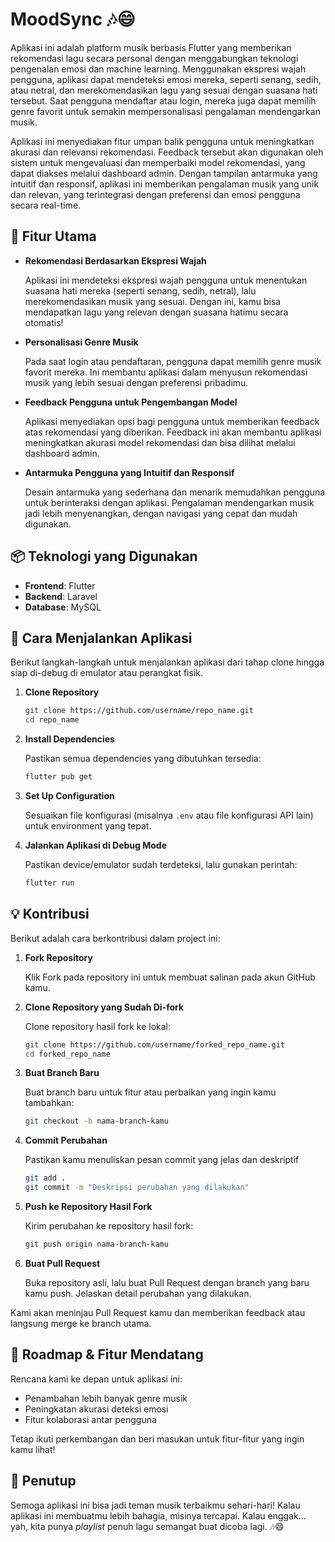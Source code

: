 # MoodSync 🎶😄

Aplikasi ini adalah platform musik berbasis Flutter yang memberikan rekomendasi lagu secara personal dengan menggabungkan teknologi pengenalan emosi dan machine learning. Menggunakan ekspresi wajah pengguna, aplikasi dapat mendeteksi emosi mereka, seperti senang, sedih, atau netral, dan merekomendasikan lagu yang sesuai dengan suasana hati tersebut. Saat pengguna mendaftar atau login, mereka juga dapat memilih genre favorit untuk semakin mempersonalisasi pengalaman mendengarkan musik.

Aplikasi ini menyediakan fitur umpan balik pengguna untuk meningkatkan akurasi dan relevansi rekomendasi. Feedback tersebut akan digunakan oleh sistem untuk mengevaluasi dan memperbaiki model rekomendasi, yang dapat diakses melalui dashboard admin. Dengan tampilan antarmuka yang intuitif dan responsif, aplikasi ini memberikan pengalaman musik yang unik dan relevan, yang terintegrasi dengan preferensi dan emosi pengguna secara real-time.

## 🎯 Fitur Utama

- **Rekomendasi Berdasarkan Ekspresi Wajah**

    Aplikasi ini mendeteksi ekspresi wajah pengguna untuk menentukan suasana hati mereka (seperti senang, sedih, netral), lalu merekomendasikan musik yang sesuai. Dengan ini, kamu bisa mendapatkan lagu yang relevan dengan suasana hatimu secara otomatis!

- **Personalisasi Genre Musik**

    Pada saat login atau pendaftaran, pengguna dapat memilih genre musik favorit mereka. Ini membantu aplikasi dalam menyusun rekomendasi musik yang lebih sesuai dengan preferensi pribadimu.

- **Feedback Pengguna untuk Pengembangan Model**

    Aplikasi menyediakan opsi bagi pengguna untuk memberikan feedback atas rekomendasi yang diberikan. Feedback ini akan membantu aplikasi meningkatkan akurasi model rekomendasi dan bisa dilihat melalui dashboard admin.

- **Antarmuka Pengguna yang Intuitif dan Responsif**

    Desain antarmuka yang sederhana dan menarik memudahkan pengguna untuk berinteraksi dengan aplikasi. Pengalaman mendengarkan musik jadi lebih menyenangkan, dengan navigasi yang cepat dan mudah digunakan.

## 📦 Teknologi yang Digunakan

- **Frontend**: Flutter
- **Backend**: Laravel
- **Database**: MySQL
  
## 🚀 Cara Menjalankan Aplikasi

Berikut langkah-langkah untuk menjalankan aplikasi dari tahap clone hingga siap di-debug di emulator atau perangkat fisik.

1. **Clone Repository**
   ```bash
   git clone https://github.com/username/repo_name.git
   cd repo_name

2. **Install Dependencies**
    
    Pastikan semua dependencies yang dibutuhkan tersedia:
    ``` bash
    flutter pub get
    ```

3. **Set Up Configuration**
    
    Sesuaikan file konfigurasi (misalnya `.env` atau file konfigurasi API lain) untuk environment yang tepat.

4. **Jalankan Aplikasi di Debug Mode**
    
    Pastikan device/emulator sudah terdeteksi, lalu gunakan perintah:
    ``` bash
    flutter run
    ```

## 💡 Kontribusi

Berikut adalah cara berkontribusi dalam project ini:

1. **Fork Repository** 

    Klik Fork pada repository ini untuk membuat salinan pada akun GitHub kamu.

2. **Clone Repository yang Sudah Di-fork** 
    
    Clone repository hasil fork ke lokal:
    ``` bash
    git clone https://github.com/username/forked_repo_name.git
    cd forked_repo_name
    ```

3. **Buat Branch Baru** 
    
    Buat branch baru untuk fitur atau perbaikan yang ingin kamu tambahkan:
    ``` bash
    git checkout -b nama-branch-kamu
    ```

4. **Commit Perubahan** 
    
    Pastikan kamu menuliskan pesan commit yang jelas dan deskriptif
    ``` bash
    git add .
    git commit -m "Deskripsi perubahan yang dilakukan"
    ```
5. **Push ke Repository Hasil Fork** 
    
    Kirim perubahan ke repository hasil fork:
    ``` bash
    git push origin nama-branch-kamu
    ```

6. **Buat Pull Request**

    Buka repository asli, lalu buat Pull Request dengan branch yang baru kamu push. Jelaskan detail perubahan yang dilakukan.

Kami akan meninjau Pull Request kamu dan memberikan feedback atau langsung merge ke branch utama.

## 🚀 Roadmap & Fitur Mendatang

Rencana kami ke depan untuk aplikasi ini:
- Penambahan lebih banyak genre musik
- Peningkatan akurasi deteksi emosi
- Fitur kolaborasi antar pengguna

Tetap ikuti perkembangan dan beri masukan untuk fitur-fitur yang ingin kamu lihat!

## 🌟 Penutup

Semoga aplikasi ini bisa jadi teman musik terbaikmu sehari-hari! Kalau aplikasi ini membuatmu lebih bahagia, misinya tercapai. Kalau enggak... yah, kita punya *playlist* penuh lagu semangat buat dicoba lagi. 🎶😄